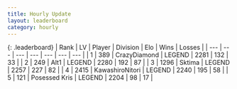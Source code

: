 ```yaml
---
title: Hourly Update
layout: leaderboard
category: hourly
---
```


{: .leaderboard}
| Rank | LV | Player | Division | Elo | Wins | Losses |
| --- | --- | --- | --- | --- | --- | --- |
| <span data-change="0">1</span> | 389 | <span title="ID: 202316">CrazyDiamond</span> | LEGEND | <span data-change="0">2281</span> | <span data-change="0">132</span> | <span data-change="0">33</span> |
| <span data-change="0">2</span> | 249 | <span title="ID: 443550">Alt1</span> | LEGEND | <span data-change="0">2280</span> | <span data-change="0">192</span> | <span data-change="0">87</span> |
| <span data-change="0">3</span> | 1296 | <span title="ID: 353063">Sktima</span> | LEGEND | <span data-change="0">2257</span> | <span data-change="0">227</span> | <span data-change="0">82</span> |
| <span data-change="0">4</span> | 2415 | <span title="ID: 164871">KawashiroNitori</span> | LEGEND | <span data-change="0">2240</span> | <span data-change="3">195</span> | <span data-change="1">58</span> |
| <span data-change="1">5</span> | 121 | <span title="ID: 402846">Posessed Kris</span> | LEGEND | <span data-change="7">2204</span> | <span data-change="4">98</span> | <span data-change="1">17</span> |
